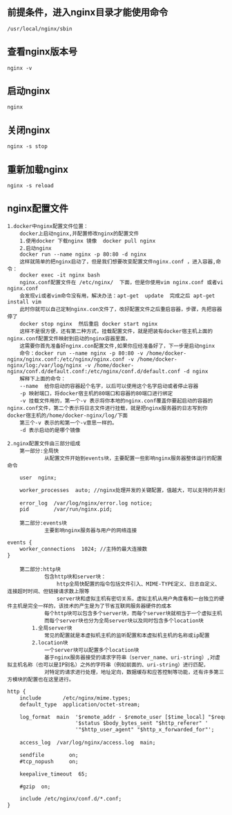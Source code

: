 ## 前提条件，进入nginx目录才能使用命令
    /usr/local/nginx/sbin
    
## 查看nginx版本号
    nginx -v

## 启动nginx
    nginx

## 关闭nginx
    nginx -s stop

## 重新加载nginx
    nginx -s reload

## nginx配置文件
    1.docker中nginx配置文件位置：
        docker上启动nginx,并配置修改nginx的配置文件
        1.使用docker 下载nginx 镜像  docker pull nginx
        2.启动nginx
        docker run --name nginx -p 80:80 -d nginx
        这样就简单的把nginx启动了，但是我们想要改变配置文件nginx.conf ，进入容器,命令：
        docker exec -it nginx bash
        nginx.conf配置文件在 /etc/nginx/  下面，但是你使用vim nginx.conf 或者vi nginx.conf
        会发现vi或者vim命令没有用，解决办法：apt-get  update  完成之后 apt-get install vim
        此时你就可以自己定制nginx.con文件了，改好配置文件之后重启容器，步骤，先把容器停了   
        docker stop nginx  然后重启 docker start nginx
        这样不是很方便，还有第二种方式，挂载配置文件，就是把装有docker宿主机上面的nginx.conf配置文件映射到启动的nginx容器里面，
        这需要你首先准备好nginx.con配置文件,如果你应经准备好了，下一步是启动nginx
        命令：docker run --name nginx -p 80:80 -v /home/docker-nginx/nginx.conf:/etc/nginx/nginx.conf -v /home/docker-nginx/log:/var/log/nginx -v /home/docker-nginx/conf.d/default.conf:/etc/nginx/conf.d/default.conf -d nginx
        解释下上面的命令：
        --name  给你启动的容器起个名字，以后可以使用这个名字启动或者停止容器
        -p 映射端口，将docker宿主机的80端口和容器的80端口进行绑定
        -v 挂载文件用的，第一个-v 表示将你本地的nginx.conf覆盖你要起启动的容器的nginx.conf文件，第二个表示将日志文件进行挂载，就是把nginx服务器的日志写到你docker宿主机的/home/docker-nginx/log/下面
        第三个-v 表示的和第一个-v意思一样的。
        -d 表示启动的是哪个镜像

    2.nginx配置文件由三部分组成
        第一部分:全局快
                从配置文件开始到events块，主要配置一些影响nginx服务器整体运行的配置命令
```xml
    user  nginx;

    worker_processes  auto; //nginx处理并发的关键配置，值越大，可以支持的并发处理量也越多，但是受硬件，软件等设备的制约
    
    error_log  /var/log/nginx/error.log notice;
    pid        /var/run/nginx.pid;

```
        第二部分:events块
                主要影响nginx服务器与用户的网络连接
```xml
events {
    worker_connections  1024; //主持的最大连接数
}

```
        第二部分:http块
                包含http块和server块：
                    http全局快配置的指令包括文件引入、MIME-TYPE定义、日志自定义、连接超时时间、但链接请求数上限等
                    server块和虚拟主机有密切关系，虚拟主机从用户角度看和一台独立的硬件主机是完全一样的，该技术的产生是为了节省互联网服务器硬件的成本
                每个http块可以包含多个server块，而每个server块就相当于一个虚拟主机
                而每个server块也分为全局server块以及同时包含多个location块
            1.全局server块
                常见的配置就是本虚拟机主机的监听配置和本虚拟机主机的名称或ip配置
            2.location块
                一个server块可以配置多个location块
                基于nginx服务器接受的请求字符串（server_name、uri-string）,对虚拟主机名称（也可以是IP别名）之外的字符串（例如前面的、uri-string）进行匹配，
                对特定的请求进行处理，地址定向，数据缓存和应答控制等功能，还有许多第三方模块的配置也在这里进行。
        
```xml
http {
    include       /etc/nginx/mime.types;
    default_type  application/octet-stream;

    log_format  main  '$remote_addr - $remote_user [$time_local] "$request" '
                      '$status $body_bytes_sent "$http_referer" '
                      '"$http_user_agent" "$http_x_forwarded_for"';
 
    access_log  /var/log/nginx/access.log  main;

    sendfile        on;
    #tcp_nopush     on;

    keepalive_timeout  65;

    #gzip  on;

    include /etc/nginx/conf.d/*.conf;
}

```

